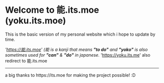 # Welcome to 能.its.moe (yoku.its.moe)
This is the basic version of my personal website which i hope to update by time.

*'https://能.its.moe' (能  is a kanji that means **"to do"** and **"yoko"** is also sometimes used for **"can"** & **"do"** in japanese.*
'https://yoku.its.me' also redirect to 能.its.moe

<hr>
a big thanks to https://its.moe for making the project possible! :D
